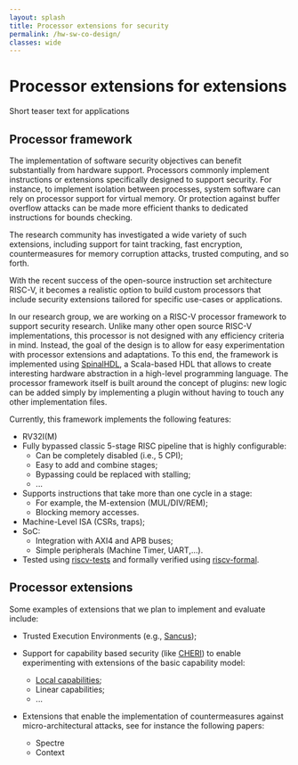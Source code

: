```yaml
---
layout: splash
title: Processor extensions for security
permalink: /hw-sw-co-design/
classes: wide
---
```


<div class="feature__item--center">
   <div class="archive__item">
    <h1>Processor extensions for extensions</h1>       
    <p>
      Short teaser text for applications<br >
    </p>
    
  </div>
</div>

## Processor framework

The implementation of software security objectives can benefit substantially from
hardware support. Processors commonly implement instructions or extensions specifically
designed to support security. For instance, to implement isolation between processes, 
system software can rely on processor support for virtual memory. Or protection against
buffer overflow attacks can be made more efficient thanks to dedicated instructions for
bounds checking.

The research community has investigated a wide variety of such extensions, including
support for taint tracking, fast encryption, countermeasures for memory corruption
attacks, trusted computing, and so forth.

With the recent success of the open-source instruction set architecture RISC-V, it
becomes a realistic option to build custom processors that include security extensions
tailored for specific use-cases or applications.

In our research group, we are working on a RISC-V processor framework to support
security research. Unlike many other open source RISC-V implementations, this
processor is not designed with any efficiency criteria in mind. Instead, the
goal of the design is to allow for easy experimentation with processor
extensions and adaptations. To this end, the framework is implemented using
[SpinalHDL](https://github.com/SpinalHDL), a Scala-based HDL that allows to
create interesting hardware abstraction in a high-level programming language.
The processor framework itself is built around the concept of plugins: new logic
can be added simply by implementing a plugin without having to touch any other
implementation files.

Currently, this framework implements the following features:
- RV32I(M)
- Fully bypassed classic 5-stage RISC pipeline that is highly configurable:
  - Can be completely disabled (i.e., 5 CPI);
  - Easy to add and combine stages;
  - Bypassing could be replaced with stalling;
  - ...
- Supports instructions that take more than one cycle in a stage:
  - For example, the M-extension (MUL/DIV/REM);
  - Blocking memory accesses.
- Machine-Level ISA (CSRs, traps);
- SoC:
  - Integration with AXI4 and APB buses;
  - Simple peripherals (Machine Timer, UART,...).
- Tested using [riscv-tests](https://github.com/riscv/riscv-tests) and formally
  verified using [riscv-formal](https://github.com/SymbioticEDA/riscv-formal).

## Processor extensions

Some examples of extensions that we plan to implement and evaluate include:

- Trusted Execution Environments (e.g., [Sancus](https://distrinet.cs.kuleuven.be/software/sancus/));
- Support for capability based security (like [CHERI](https://www.cl.cam.ac.uk/research/security/ctsrd/cheri/))
  to enable experimenting with extensions of the basic capability model:
  - [Local capabilities](https://cs.au.dk/~birke/papers/local-capabilities-journal.pdf);
  - Linear capabilities;
  - ...

- Extensions that enable the implementation of countermeasures against micro-architectural attacks, see for instance the following papers:
  * Spectre
  * Context


